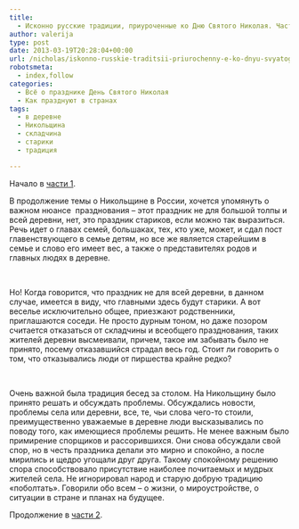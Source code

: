 ```yaml
---
title:
  - Исконно русские традиции, приуроченные ко Дню Святого Николая. Часть 2
author: valerija
type: post
date: 2013-03-19T20:28:04+00:00
url: /nicholas/iskonno-russkie-traditsii-priurochenny-e-ko-dnyu-svyatogo-nikolaya-chast-2.html
robotsmeta:
  - index,follow
categories:
  - Всё о празднике День Святого Николая
  - Как празднуют в странах
tags:
  - в деревне
  - Никольщина
  - складчина
  - старики
  - традиция

---
```

Начало в <a title="Исконно русские традиции, приуроченные ко Дню Святого Николая" href="http://svyatoynikolay.ru/nicholas/iskonno-russkie-traditsii-priurochenny-e-ko-dnyu-svyatogo-nikolaya.html" target="_blank">части 1</a>.

В продолжение темы о Никольщине в России, хочется упомянуть о важном нюансе  празднования – этот праздник не для большой толпы и всей деревни, нет, это праздник <!--more-->стариков, если можно так выразиться. Речь идет о главах семей, большаках, тех, кто уже, может, и сдал пост главенствующего в семье детям, но все же является старейшим в семье и слово его имеет вес, а также о представителях родов и главных людях в деревне.

&nbsp;

Но! Когда говорится, что праздник не для всей деревни, в данном случае, имеется в виду, что главными здесь будут старики. А вот веселье исключительно общее, приезжают родственники, приглашаются соседи. Не просто дурным тоном, но даже позором считается отказаться от складчины и всеобщего празднования, таких жителей деревни высмеивали, причем, такое им забывать было не принято, посему отказавшийся страдал весь год. Стоит ли говорить о том, что отказывались люди от пиршества крайне редко?

&nbsp;

Очень важной была традиция бесед за столом. На Никольщину было принято решать и обсуждать проблемы. Обсуждались новости, проблемы села или деревни, все, те, чьи слова чего-то стоили, преимущественно уважаемые в деревне люди высказывались по поводу того, как имеющиеся проблемы решить. Не менее важным было примирение спорщиков и рассорившихся. Они снова обсуждали свой спор, но в честь праздника делали это мирно и спокойно, а после мирились и щедро угощали друг друга. Такому спокойному решению спора способствовало присутствие наиболее почитаемых и мудрых жителей села. Не игнорировал народ и старую добрую традицию «поболтать». Говорили обо всем – о жизни, о мироустройстве, о ситуации в стране и планах на будущее.

Продолжение в <a title="Исконно русские традиции, приуроченные ко Дню Святого Николая. Часть 2" href="http://svyatoynikolay.ru/nicholas/iskonno-russkie-traditsii-priurochenny-e-ko-dnyu-svyatogo-nikolaya-chast-2.html" target="_blank">части 2</a>.